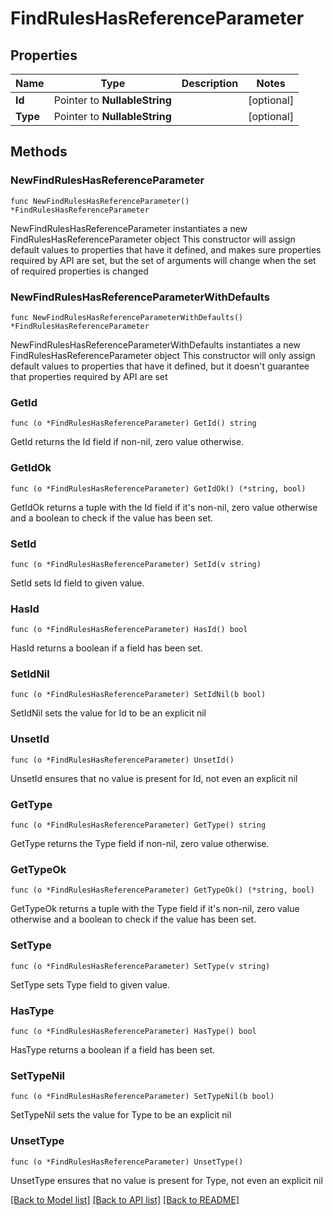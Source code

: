 # FindRulesHasReferenceParameter

## Properties

Name | Type | Description | Notes
------------ | ------------- | ------------- | -------------
**Id** | Pointer to **NullableString** |  | [optional] 
**Type** | Pointer to **NullableString** |  | [optional] 

## Methods

### NewFindRulesHasReferenceParameter

`func NewFindRulesHasReferenceParameter() *FindRulesHasReferenceParameter`

NewFindRulesHasReferenceParameter instantiates a new FindRulesHasReferenceParameter object
This constructor will assign default values to properties that have it defined,
and makes sure properties required by API are set, but the set of arguments
will change when the set of required properties is changed

### NewFindRulesHasReferenceParameterWithDefaults

`func NewFindRulesHasReferenceParameterWithDefaults() *FindRulesHasReferenceParameter`

NewFindRulesHasReferenceParameterWithDefaults instantiates a new FindRulesHasReferenceParameter object
This constructor will only assign default values to properties that have it defined,
but it doesn't guarantee that properties required by API are set

### GetId

`func (o *FindRulesHasReferenceParameter) GetId() string`

GetId returns the Id field if non-nil, zero value otherwise.

### GetIdOk

`func (o *FindRulesHasReferenceParameter) GetIdOk() (*string, bool)`

GetIdOk returns a tuple with the Id field if it's non-nil, zero value otherwise
and a boolean to check if the value has been set.

### SetId

`func (o *FindRulesHasReferenceParameter) SetId(v string)`

SetId sets Id field to given value.

### HasId

`func (o *FindRulesHasReferenceParameter) HasId() bool`

HasId returns a boolean if a field has been set.

### SetIdNil

`func (o *FindRulesHasReferenceParameter) SetIdNil(b bool)`

 SetIdNil sets the value for Id to be an explicit nil

### UnsetId
`func (o *FindRulesHasReferenceParameter) UnsetId()`

UnsetId ensures that no value is present for Id, not even an explicit nil
### GetType

`func (o *FindRulesHasReferenceParameter) GetType() string`

GetType returns the Type field if non-nil, zero value otherwise.

### GetTypeOk

`func (o *FindRulesHasReferenceParameter) GetTypeOk() (*string, bool)`

GetTypeOk returns a tuple with the Type field if it's non-nil, zero value otherwise
and a boolean to check if the value has been set.

### SetType

`func (o *FindRulesHasReferenceParameter) SetType(v string)`

SetType sets Type field to given value.

### HasType

`func (o *FindRulesHasReferenceParameter) HasType() bool`

HasType returns a boolean if a field has been set.

### SetTypeNil

`func (o *FindRulesHasReferenceParameter) SetTypeNil(b bool)`

 SetTypeNil sets the value for Type to be an explicit nil

### UnsetType
`func (o *FindRulesHasReferenceParameter) UnsetType()`

UnsetType ensures that no value is present for Type, not even an explicit nil

[[Back to Model list]](../README.md#documentation-for-models) [[Back to API list]](../README.md#documentation-for-api-endpoints) [[Back to README]](../README.md)



